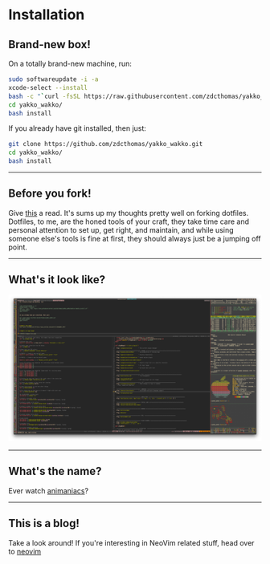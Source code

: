 # Installation

## Brand-new box!

On a totally brand-new machine, run:

```bash
sudo softwareupdate -i -a
xcode-select --install
bash -c "`curl -fsSL https://raw.githubusercontent.com/zdcthomas/yakko_wakko/master/remote_install.sh`"
cd yakko_wakko/
bash install
```

If you already have git installed, then just:

```bash
git clone https://github.com/zdcthomas/yakko_wakko.git
cd yakko_wakko/
bash install
```

---

## Before you fork!

Give
[this](https://www.anishathalye.com/2014/08/03/managing-your-dotfiles/#dotfiles-are-not-meant-to-be-forked)
a read. It's sums up my thoughts pretty well on forking dotfiles. Dotfiles, to
me, are the honed tools of your craft, they take time care and personal
attention to set up, get right, and maintain, and while using someone else's
tools is fine at first, they should always just be a jumping off point.

---                                                

## What's it look like?

![Show and Tell](/images/show_and_tell.png)

---

## What's the name?

Ever watch [animaniacs](https://www.youtube.com/watch?v=CWnWwN1z_UM)?

---

## This is a blog!
Take a look around! If you're interesting in NeoVim related stuff, head over to [neovim](/config/nvim/README.md)
